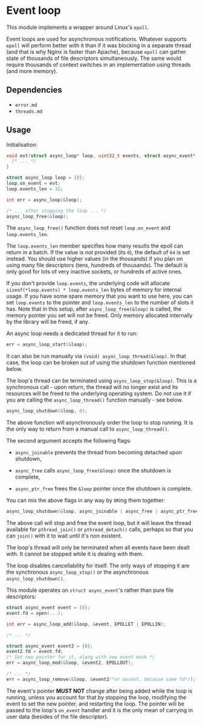 # Event loop

This module implements a wrapper around Linux's `epoll`.

Event loops are used for asynchronous notifications. Whatever supports `epoll`
will perform better with it than if it was blocking in a separate thread (and
that is why Nginx is faster than Apache), because `epoll` can gather state of
thousands of file descriptors simultaneously. The same would require thousands
of context switches in an implementation using threads (and more memory).

## Dependencies

- `error.md`
- `threads.md`

## Usage

Initialisation:

```c
void evt(struct async_loop* loop, uint32_t events, struct async_event* event) {
  /* ... */
}

struct async_loop loop = {0};
loop.on_event = evt;
loop.events_len = 32;

int err = async_loop(&loop);

/* ... after stopping the loop ... */
async_loop_free(&loop);
```

The `async_loop_free()` function does not
reset `loop.on_event` and `loop.events_len`.

The `loop.events_len` member specifies how many results the epoll can
return in a batch. If the value is not provided (its `0`), the default
of `64` is set instead. You should use higher values (in the thousands)
if you plan on using many file descriptors (tens, hundreds of thousands).
The default is only good for lots of very inactive sockets, or hundreds
of active ones.

If you don't provide `loop.events`, the underlying code will allocate
`sizeof(*loop.events) * loop.events_len` bytes of memory for internal usage.
If you have some spare memory that you want to use here, you can set
`loop.events` to the pointer and `loop.events_len` to the number of slots
it has. Note that in this setup, after `async_loop_free(&loop)` is called,
the memory pointer you set will not be freed. Only memory allocated internally
by the library will be freed, if any.

An async loop needs a dedicated thread for it to run:

```c
err = async_loop_start(&loop);
```

It can also be run manually via `(void) async_loop_thread(&loop)`. In that case,
the loop can be broken out of using the shutdown function mentioned below.

The loop's thread can be terminated using `async_loop_stop(&loop)`. This is
a synchronous call - upon return, the thread will no longer exist and its
resources will be freed to the underlying operating system. Do not use it if
you are calling the `async_loop_thread()` function manually - see below.

```c
async_loop_shutdown(&loop, 0);
```

The above function will asynchronously order the loop to stop running.
It is the only way to return from a manual call to `async_loop_thread()`.

The second argument accepts the following flags:

- `async_joinable` prevents the thread from becoming detached upon shutdown,

- `async_free` calls `async_loop_free(&loop)` once the shutdown is complete,

- `async_ptr_free` frees the `&loop` pointer once the shutdown is complete.

You can mix the above flags in any way by `OR`ing them together:

```c
async_loop_shutdown(&loop, async_joinable | async_free | async_ptr_free);
```

The above call will stop and free the event loop, but it will leave
the thread available for `pthread_join()` or `pthread_detach()` calls,
perhaps so that you can `join()` with it to wait until it's non existent.

The loop's thread will only be terminated when all events have been
dealt with. It cannot be stopped while it is dealing with them.

The loop disables cancellability for itself. The only ways of stopping it are
the synchronous `async_loop_stop()` or the asynchronous `async_loop_shutdown()`.

This module operates on `struct async_event`'s
rather than pure file descriptors:

```c
struct async_event event = {0};
event.fd = open(...);

int err = async_loop_add(&loop, &event, EPOLLET | EPOLLIN);

/* ... */

struct async_event event2 = {0};
event2.fd = event.fd;
/* Set new pointer for it, along with new event mask */
err = async_loop_mod(&loop, &event2, EPOLLOUT);

/* ... */
err = async_loop_remove(&loop, &event2/*or &event, because same fd*/);
```

The event's pointer **MUST NOT** change after being added while the loop is
running, unless you account for that by stopping the loop, modifying the event
to set the new pointer, and restarting the loop. The pointer will be passed to
the loop's `on_event` handler and it is the only mean of carrying in user data
(besides of the file descriptor).
